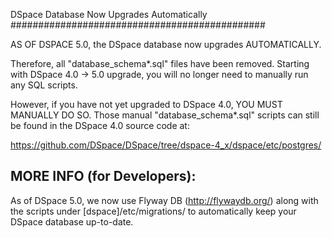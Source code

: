 DSpace Database Now Upgrades Automatically
##############################################

AS OF DSPACE 5.0, the DSpace database now upgrades AUTOMATICALLY.

Therefore, all "database_schema*.sql" files have been removed. Starting
with DSpace 4.0 -> 5.0 upgrade, you will no longer need to manually run any 
SQL scripts.

However, if you have not yet upgraded to DSpace 4.0, YOU MUST MANUALLY DO SO.
Those manual "database_schema*.sql" scripts can still be found in the 
DSpace 4.0 source code at:

https://github.com/DSpace/DSpace/tree/dspace-4_x/dspace/etc/postgres/


MORE INFO (for Developers):
---------------------------

As of DSpace 5.0, we now use Flyway DB (http://flywaydb.org/) along with 
the scripts under [dspace]/etc/migrations/ to automatically keep your DSpace
database up-to-date.
